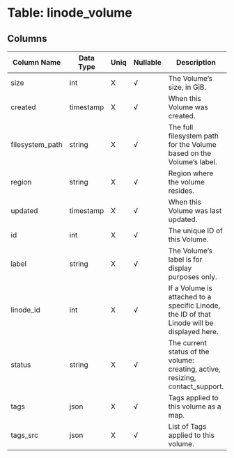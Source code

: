 # Table: linode_volume

## Columns 

|  Column Name   |  Data Type  | Uniq | Nullable | Description | 
|  ----  | ----  | ----  | ----  | ---- | 
| size | int | X | √ | The Volume’s size, in GiB. | 
| created | timestamp | X | √ | When this Volume was created. | 
| filesystem_path | string | X | √ | The full filesystem path for the Volume based on the Volume’s label. | 
| region | string | X | √ | Region where the volume resides. | 
| updated | timestamp | X | √ | When this Volume was last updated. | 
| id | int | X | √ | The unique ID of this Volume. | 
| label | string | X | √ | The Volume’s label is for display purposes only. | 
| linode_id | int | X | √ | If a Volume is attached to a specific Linode, the ID of that Linode will be displayed here. | 
| status | string | X | √ | The current status of the volume: creating, active, resizing, contact_support. | 
| tags | json | X | √ | Tags applied to this volume as a map. | 
| tags_src | json | X | √ | List of Tags applied to this volume. | 


